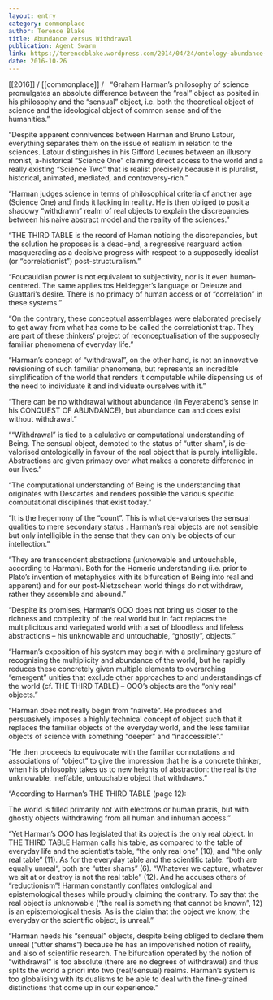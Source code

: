 ```yaml
---
layout: entry
category: commonplace
author: Terence Blake
title: Abundance versus Withdrawal
publication: Agent Swarm
link: https://terenceblake.wordpress.com/2014/04/24/ontology-abundance-vs-withdrawal/
date: 2016-10-26
---
```


[[2016]] / [[commonplace]] / 
 
“Graham Harman’s philosophy of science promulgates an absolute difference between the “real” object as posited in his philosophy and the “sensual” object, i.e. both the theoretical object of science and the ideological object of common sense and of the humanities.”

“Despite apparent connivences between Harman and Bruno Latour, everything separates them on the issue of realism in relation to the sciences. Latour distinguishes in his Gifford Lecures between an illusory monist, a-historical “Science One” claiming direct access to the world and a really existing “Science Two” that is realist precisely because it is pluralist, historical, animated, mediated, and controversy-rich.”

“Harman judges science in terms of philosophical criteria of another age (Science One) and finds it lacking in reality. He is then obliged to posit a shadowy “withdrawn” realm of real objects to explain the discrepancies between his naive abstract model and the reality of the sciences.”

“THE THIRD TABLE is the record of Haman noticing the discrepancies, but the solution he proposes is a dead-end, a regressive rearguard action masquerading as a decisive progress with respect to a supposedly idealist (or “correlationist”) post-structuralism.”

“Foucauldian power is not equivalent to subjectivity, nor is it even human-centered. The same applies tos Heidegger’s language or Deleuze and Guattari’s desire. There is no primacy of human access or of “correlation” in these systems.”

“On the contrary, these conceptual assemblages were elaborated precisely to get away from what has come to be called the correlationist trap. They are part of these thinkers’ project of reconceptualisation of the supposedly familiar phenomena of everyday life.”

“Harman’s concept of “withdrawal”, on the other hand, is not an innovative revisioning of such familiar phenomena, but represents an incredible simplification of the world that renders it computable while dispensing us of the need to individuate it and individuate ourselves with it.”

“There can be no withdrawal without abundance (in Feyerabend’s sense in his CONQUEST OF ABUNDANCE), but abundance can and does exist without withdrawal.”

““Withdrawal” is tied to a calulative or computational understanding of Being. The sensual object, demoted to the status of “utter sham”, is de-valorised ontologically in favour of the real object that is purely intelligible. Abstractions are given primacy over what makes a concrete difference in our lives.”

“The computational understanding of Being is the understanding that originates with Descartes and renders possible the various specific computational disciplines that exist today.”

“It is the hegemony of the “count”. This is what de-valorises the sensual qualities to mere secondary status . Harman’s real objects are not sensible but only intelligible in the sense that they can only be objects of our intellection.”

“They are transcendent abstractions (unknowable and untouchable, according to Harman). Both for the Homeric understanding (i.e. prior to Plato’s invention of metaphysics with its bifurcation of Being into real and apparent) and for our post-Nietzschean world things do not withdraw, rather they assemble and abound.”

“Despite its promises, Harman’s OOO does not bring us closer to the richness and complexity of the real world but in fact replaces the multiplicitous and variegated world with a set of bloodless and lifeless abstractions – his unknowable and untouchable, “ghostly”, objects.”

“Harman’s exposition of his system may begin with a preliminary gesture of recognising the multiplicity and abundance of the world, but he rapidly reduces these concretely given multiple elements to overarching “emergent” unities that exclude other approaches to and understandings of the world (cf. THE THIRD TABLE) – OOO’s objects are the “only real” objects.”

“Harman does not really begin from “naiveté”. He produces and persuasively imposes a highly technical concept of object such that it replaces the familiar objects of the everyday world, and the less familiar objects of science with something “deeper” and “inaccessible”.”

“He then proceeds to equivocate with the familiar connotations and associations of “object” to give the impression that he is a concrete thinker, when his philosophy takes us to new heights of abstraction: the real is the unknowable, ineffable, untouchable object that withdraws.”

“According to Harman’s THE THIRD TABLE (page 12):

The world is filled primarily not with electrons or human praxis, but with ghostly objects withdrawing from all human and inhuman access.”

“Yet Harman’s OOO has legislated that its object is the only real object. In THE THIRD TABLE Harman calls his table, as compared to the table of everyday life and the scientist’s table, “the only real one” (10), and “the only real table” (11). As for the everyday table and the scientific table: “both are equally unreal“, both are “utter shams” (6). “Whatever we capture, whatever we sit at or destroy is not the real table” (12). And he accuses others of “reductionism”! Harman constantly conflates ontological and epistemological theses while proudly claiming the contrary. To say that the real object is unknowable (“the real is something that cannot be known”, 12) is an epistemological thesis. As is the claim that the object we know, the everyday or the scientific object, is unreal.”

“Harman needs his “sensual” objects, despite being obliged to declare them unreal (“utter shams”) because he has an impoverished notion of reality, and also of scientific research. The bifurcation operated by the notion of “withdrawal” is too absolute (there are no degrees of withdrawal) and thus splits the world a priori into two (real/sensual) realms. Harman’s system is too globalising with its dualisms to be able to deal with the fine-grained distinctions that come up in our experience.”
